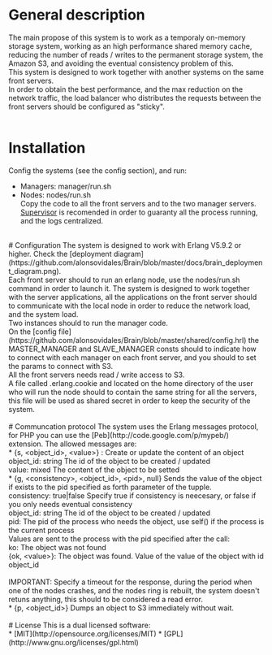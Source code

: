 # General description
The main propose of this system is to work as a temporaly on-memory storage system, working as an high performance shared memory cache, reducing the number of reads / writes to the permanent storage system, the Amazon S3, and avoiding the eventual consistency problem of this.<br />
This system is designed to work together with another systems on the same front servers.<br />
In order to obtain the best performance, and the max reduction on the network traffic, the load balancer who distributes the requests between the front servers should be configured as "sticky".<br />
<br/>
# Installation
Config the systems (see the config section), and run:<br />
* Managers: manager/run.sh<br />
* Nodes: nodes/run.sh<br />
Copy the code to all the front servers and to the two manager servers.<br />
[Supervisor](http://pypi.python.org/pypi/supervisor) is recomended in order to guaranty all the process running, and the logs centralized.<br />
<br />
# Configuration
The system is designed to work with Erlang V5.9.2 or higher. Check the [deployment diagram](https://github.com/alonsovidales/Brain/blob/master/docs/brain_deployment_diagram.png).<br />
Each front server should to run an erlang node, use the nodes/run.sh command in order to launch it. The system is designed to work together with the server applications, all the applications on the front server should to communicate with the local node in order to reduce the network load, and the system load.<br />
Two instances should to run the manager code.<br />
On the [config file](https://github.com/alonsovidales/Brain/blob/master/shared/config.hrl) the MASTER_MANAGER and SLAVE_MANAGER consts should to indicate how to connect with each manager on each front server, and you should to set the params to connect with S3.<br />
All the front servers needs read / write access to S3.<br />
A file called .erlang.cookie  and located on the home directory of the user who will run the node should to contain the same string for all the servers, this file will be used as shared secret in order to keep the security of the system.<br />
<br />
# Communcation protocol
The system uses the Erlang messages protocol, for PHP you can use the [Peb](http://code.google.com/p/mypeb/) extension. The allowed messages are:<br />
* {s, &lt;object_id&gt;, &lt;value&gt;} :
    Create or update the content of an object<br />
        object_id: string The id of the object to be created / updated<br />
        value: mixed The content of the object to be setted
<br />
* {g, &lt;consistency&gt;, &lt;object_id&gt;, &lt;pid&gt;, null}
    Sends the value of the object if exists to the pid specified as forth parameter of the tupple.<br />
        consistency: true|false Specify true if consistency is neecesary, or false if you only needs eventual consistency<br />
        object_id: string The id of the object to be created / updated<br/>
        pid: The pid of the process who needs the object, use self() if the process is the current process<br />
    Values are sent to the process with the pid specified after the call:<br />
        ko: The object was not found<br />
        {ok, &lt;value&gt;}: The object was found. Value of the value of the object with id object_id<br />
    <br />
    IMPORTANT: Specify a timeout for the response, during the period when one of the nodes crashes, and the nodes ring is rebuilt, the system doesn't retuns anything, this should to be considered a read error.<br />
* {p, &lt;object_id&gt;}
    Dumps an object to S3 immediately without wait.<br />
<br />
# License
This is a dual licensed software:<br />
* [MIT](http://opensource.org/licenses/MIT)
* [GPL](http://www.gnu.org/licenses/gpl.html)
